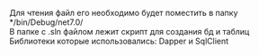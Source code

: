Для чтения файл его необходимо будет поместить в папку */bin/Debug/net7.0/  
В папке с .sln файлом лежит скрипт для создания бд и таблиц  
Библиотеки которые использовались: Dapper и SqlClient  

